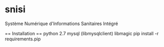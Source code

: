 snisi
=====

Système Numérique d'Informations Sanitaires Intégré


== Installation ==
python 2.7
mysql (libmysqlclient)
libmagic
pip install -r requirements.pip

